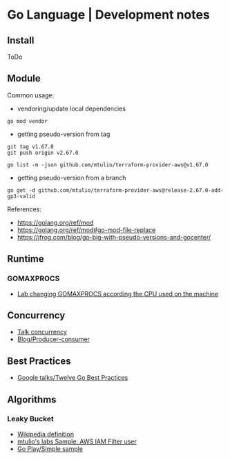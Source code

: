 # Go Language | Development notes

## Install

ToDo

## Module

Common usage:

- vendoring/update local dependencies

```
go mod vendor
```

- getting pseudo-version from tag

```
git tag v1.67.0
git push origin v2.67.0

go list -m -json github.com/mtulio/terraform-provider-aws@v1.67.0
```

- getting pseudo-version from a branch

```
go get -d github.com/mtulio/terraform-provider-aws@release-2.67.0-add-gp3-valid
```

References:

- https://golang.org/ref/mod
- https://golang.org/ref/mod#go-mod-file-replace
- https://jfrog.com/blog/go-big-with-pseudo-versions-and-gocenter/

## Runtime

### GOMAXPROCS

- [Lab changing GOMAXPROCS according the CPU used on the machine](https://github.com/mtulio/mtulio.labs/tree/master/labs/go-get-maxprocs#gomaxprocs-usage-lab)


## Concurrency

- [Talk concurrency](https://go.dev/blog/io2013-talk-concurrency)
- [Blog/Producer-consumer](https://betterprogramming.pub/hands-on-go-concurrency-the-producer-consumer-pattern-c42aab4e3bd2)


## Best Practices

- [Google talks/Twelve Go Best Practices](https://talks.golang.org/2013/bestpractices.slide#1)


## Algorithms

### Leaky Bucket

- [Wikipedia definition](https://en.wikipedia.org/wiki/Leaky_bucket)
- [mtulio's labs Sample: AWS IAM Filter user](https://github.com/mtulio/go-labs/pull/4)
- [Go Play/Simple sample](https://go.dev/play/p/ZrTPLcdeDF)
